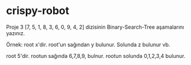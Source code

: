 # crispy-robot
Proje 3
[7, 5, 1, 8, 3, 6, 0, 9, 4, 2] dizisinin Binary-Search-Tree aşamalarını yazınız.

Örnek: root x'dir. root'un sağından y bulunur. Solunda z bulunur vb.


root 5'dir.
rootun sağında 6,7,8,9, bulnur.
rootun solunda 0,1,2,3,4 bulunur.
